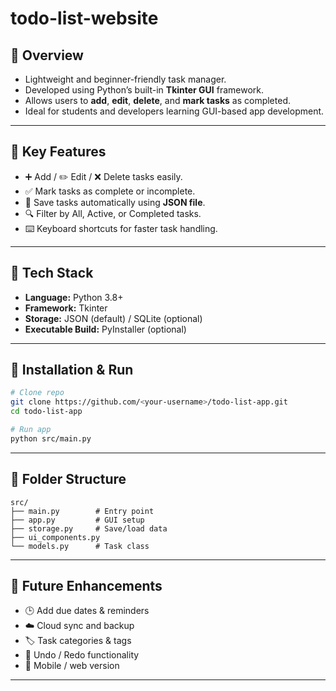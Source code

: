 # todo-list-website

## 🔹 Overview

* Lightweight and beginner-friendly task manager.
* Developed using Python’s built-in **Tkinter GUI** framework.
* Allows users to **add**, **edit**, **delete**, and **mark tasks** as completed.
* Ideal for students and developers learning GUI-based app development.

---

## 🔹 Key Features

* ➕ Add / ✏️ Edit / ❌ Delete tasks easily.
* ✅ Mark tasks as complete or incomplete.
* 💾 Save tasks automatically using **JSON file**.
* 🔍 Filter by All, Active, or Completed tasks.
* ⌨️ Keyboard shortcuts for faster task handling.

---

## 🔹 Tech Stack

* **Language:** Python 3.8+
* **Framework:** Tkinter
* **Storage:** JSON (default) / SQLite (optional)
* **Executable Build:** PyInstaller (optional)

---

## 🔹 Installation & Run

```bash
# Clone repo
git clone https://github.com/<your-username>/todo-list-app.git
cd todo-list-app

# Run app
python src/main.py
```

---

## 🔹 Folder Structure

```
src/
├── main.py        # Entry point
├── app.py         # GUI setup
├── storage.py     # Save/load data
├── ui_components.py
└── models.py      # Task class
```

---

## 🔹 Future Enhancements

* 🕒 Add due dates & reminders
* ☁️ Cloud sync and backup
* 🏷️ Task categories & tags
* 🔄 Undo / Redo functionality
* 📱 Mobile / web version

---

